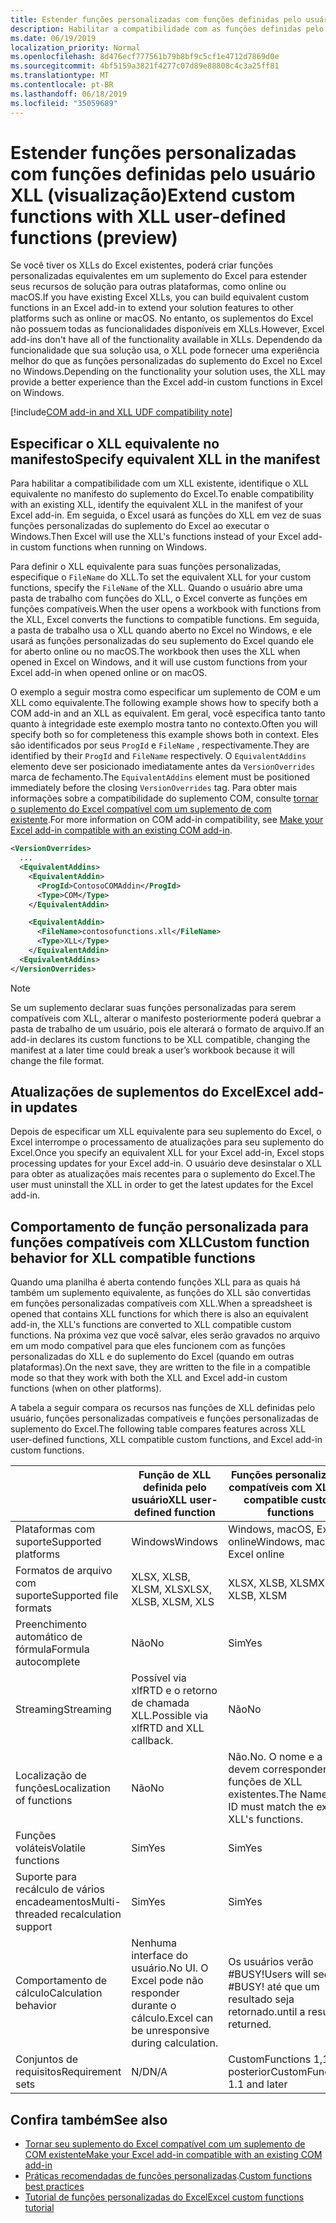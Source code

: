 ```yaml
---
title: Estender funções personalizadas com funções definidas pelo usuário XLL
description: Habilitar a compatibilidade com as funções definidas pelo usuário do Excel XLL que possuem funcionalidade equivalente às suas funções personalizadas (visualização)
ms.date: 06/19/2019
localization_priority: Normal
ms.openlocfilehash: 8d476ecf777561b79b8bf9c5cf1e4712d7869d0e
ms.sourcegitcommit: 4bf5159a3821f4277c07d89e88808c4c3a25ff81
ms.translationtype: MT
ms.contentlocale: pt-BR
ms.lasthandoff: 06/18/2019
ms.locfileid: "35059689"
---
```

# <a name="extend-custom-functions-with-xll-user-defined-functions-preview"></a><span data-ttu-id="726ab-103">Estender funções personalizadas com funções definidas pelo usuário XLL (visualização)</span><span class="sxs-lookup"><span data-stu-id="726ab-103">Extend custom functions with XLL user-defined functions (preview)</span></span>

<span data-ttu-id="726ab-104">Se você tiver os XLLs do Excel existentes, poderá criar funções personalizadas equivalentes em um suplemento do Excel para estender seus recursos de solução para outras plataformas, como online ou macOS.</span><span class="sxs-lookup"><span data-stu-id="726ab-104">If you have existing Excel XLLs, you can build equivalent custom functions in an Excel add-in to extend your solution features to other platforms such as online or macOS.</span></span> <span data-ttu-id="726ab-105">No entanto, os suplementos do Excel não possuem todas as funcionalidades disponíveis em XLLs.</span><span class="sxs-lookup"><span data-stu-id="726ab-105">However, Excel add-ins don't have all of the functionality available in XLLs.</span></span> <span data-ttu-id="726ab-106">Dependendo da funcionalidade que sua solução usa, o XLL pode fornecer uma experiência melhor do que as funções personalizadas do suplemento do Excel no Excel no Windows.</span><span class="sxs-lookup"><span data-stu-id="726ab-106">Depending on the functionality your solution uses, the XLL may provide a better experience than the Excel add-in custom functions in Excel on Windows.</span></span>

[!include[COM add-in and XLL UDF compatibility note](../includes/xll-compatibility-note.md)]

## <a name="specify-equivalent-xll-in-the-manifest"></a><span data-ttu-id="726ab-107">Especificar o XLL equivalente no manifesto</span><span class="sxs-lookup"><span data-stu-id="726ab-107">Specify equivalent XLL in the manifest</span></span>

<span data-ttu-id="726ab-108">Para habilitar a compatibilidade com um XLL existente, identifique o XLL equivalente no manifesto do suplemento do Excel.</span><span class="sxs-lookup"><span data-stu-id="726ab-108">To enable compatibility with an existing XLL, identify the equivalent XLL in the manifest of your Excel add-in.</span></span> <span data-ttu-id="726ab-109">Em seguida, o Excel usará as funções do XLL em vez de suas funções personalizadas do suplemento do Excel ao executar o Windows.</span><span class="sxs-lookup"><span data-stu-id="726ab-109">Then Excel will use the XLL's functions instead of your Excel add-in custom functions when running on Windows.</span></span>

<span data-ttu-id="726ab-110">Para definir o XLL equivalente para suas funções personalizadas, especifique o `FileName` do XLL.</span><span class="sxs-lookup"><span data-stu-id="726ab-110">To set the equivalent XLL for your custom functions, specify the `FileName` of the XLL.</span></span> <span data-ttu-id="726ab-111">Quando o usuário abre uma pasta de trabalho com funções do XLL, o Excel converte as funções em funções compatíveis.</span><span class="sxs-lookup"><span data-stu-id="726ab-111">When the user opens a workbook with functions from the XLL, Excel converts the functions to compatible functions.</span></span> <span data-ttu-id="726ab-112">Em seguida, a pasta de trabalho usa o XLL quando aberto no Excel no Windows, e ele usará as funções personalizadas do seu suplemento do Excel quando ele for aberto online ou no macOS.</span><span class="sxs-lookup"><span data-stu-id="726ab-112">The workbook then uses the XLL when opened in Excel on Windows, and it will use custom functions from your Excel add-in when opened online or on macOS.</span></span>

<span data-ttu-id="726ab-113">O exemplo a seguir mostra como especificar um suplemento de COM e um XLL como equivalente.</span><span class="sxs-lookup"><span data-stu-id="726ab-113">The following example shows how to specify both a COM add-in and an XLL as equivalent.</span></span> <span data-ttu-id="726ab-114">Em geral, você especifica tanto tanto quanto à integridade este exemplo mostra tanto no contexto.</span><span class="sxs-lookup"><span data-stu-id="726ab-114">Often you will specify both so for completeness this example shows both in context.</span></span> <span data-ttu-id="726ab-115">Eles são identificados por seus `ProgId` e `FileName` , respectivamente.</span><span class="sxs-lookup"><span data-stu-id="726ab-115">They are identified by their `ProgId` and `FileName` respectively.</span></span> <span data-ttu-id="726ab-116">O `EquivalentAddins` elemento deve ser posicionado imediatamente antes da `VersionOverrides` marca de fechamento.</span><span class="sxs-lookup"><span data-stu-id="726ab-116">The `EquivalentAddins` element must be positioned immediately before the closing `VersionOverrides` tag.</span></span> <span data-ttu-id="726ab-117">Para obter mais informações sobre a compatibilidade do suplemento COM, consulte [tornar o suplemento do Excel compatível com um suplemento de com existente](../develop/make-office-add-in-compatible-with-existing-com-add-in.md).</span><span class="sxs-lookup"><span data-stu-id="726ab-117">For more information on COM add-in compatibility, see [Make your Excel add-in compatible with an existing COM add-in](../develop/make-office-add-in-compatible-with-existing-com-add-in.md).</span></span>

```xml
<VersionOverrides>
  ...
  <EquivalentAddins>
    <EquivalentAddin>
      <ProgId>ContosoCOMAddin</ProgId>
      <Type>COM</Type>
    </EquivalentAddin>

    <EquivalentAddin>
      <FileName>contosofunctions.xll</FileName>
      <Type>XLL</Type>
    </EquivalentAddin>
  <EquivalentAddins>
</VersionOverrides>
```

> [!NOTE]
> <span data-ttu-id="726ab-118">Se um suplemento declarar suas funções personalizadas para serem compatíveis com XLL, alterar o manifesto posteriormente poderá quebrar a pasta de trabalho de um usuário, pois ele alterará o formato de arquivo.</span><span class="sxs-lookup"><span data-stu-id="726ab-118">If an add-in declares its custom functions to be XLL compatible, changing the manifest at a later time could break a user’s workbook because it will change the file format.</span></span>

## <a name="excel-add-in-updates"></a><span data-ttu-id="726ab-119">Atualizações de suplementos do Excel</span><span class="sxs-lookup"><span data-stu-id="726ab-119">Excel add-in updates</span></span>

<span data-ttu-id="726ab-120">Depois de especificar um XLL equivalente para seu suplemento do Excel, o Excel interrompe o processamento de atualizações para seu suplemento do Excel.</span><span class="sxs-lookup"><span data-stu-id="726ab-120">Once you specify an equivalent XLL for your Excel add-in, Excel stops processing updates for your Excel add-in.</span></span> <span data-ttu-id="726ab-121">O usuário deve desinstalar o XLL para obter as atualizações mais recentes para o suplemento do Excel.</span><span class="sxs-lookup"><span data-stu-id="726ab-121">The user must uninstall the XLL in order to get the latest updates for the Excel add-in.</span></span>

## <a name="custom-function-behavior-for-xll-compatible-functions"></a><span data-ttu-id="726ab-122">Comportamento de função personalizada para funções compatíveis com XLL</span><span class="sxs-lookup"><span data-stu-id="726ab-122">Custom function behavior for XLL compatible functions</span></span>

<span data-ttu-id="726ab-123">Quando uma planilha é aberta contendo funções XLL para as quais há também um suplemento equivalente, as funções do XLL são convertidas em funções personalizadas compatíveis com XLL.</span><span class="sxs-lookup"><span data-stu-id="726ab-123">When a spreadsheet is opened that contains XLL functions for which there is also an equivalent add-in, the XLL's functions are converted to XLL compatible custom functions.</span></span> <span data-ttu-id="726ab-124">Na próxima vez que você salvar, eles serão gravados no arquivo em um modo compatível para que eles funcionem com as funções personalizadas do XLL e do suplemento do Excel (quando em outras plataformas).</span><span class="sxs-lookup"><span data-stu-id="726ab-124">On the next save, they are written to the file in a compatible mode so that they work with both the XLL and Excel add-in custom functions (when on other platforms).</span></span>

<span data-ttu-id="726ab-125">A tabela a seguir compara os recursos nas funções de XLL definidas pelo usuário, funções personalizadas compatíveis e funções personalizadas de suplemento do Excel.</span><span class="sxs-lookup"><span data-stu-id="726ab-125">The following table compares features across XLL user-defined functions, XLL compatible custom functions, and Excel add-in custom functions.</span></span>

|         |<span data-ttu-id="726ab-126">Função de XLL definida pelo usuário</span><span class="sxs-lookup"><span data-stu-id="726ab-126">XLL user-defined function</span></span> |<span data-ttu-id="726ab-127">Funções personalizadas compatíveis com XLL</span><span class="sxs-lookup"><span data-stu-id="726ab-127">XLL compatible custom functions</span></span> |<span data-ttu-id="726ab-128">Função personalizada de suplemento do Excel</span><span class="sxs-lookup"><span data-stu-id="726ab-128">Excel add-in custom function</span></span> |
|---------|---------|---------|---------|
| <span data-ttu-id="726ab-129">Plataformas com suporte</span><span class="sxs-lookup"><span data-stu-id="726ab-129">Supported platforms</span></span> | <span data-ttu-id="726ab-130">Windows</span><span class="sxs-lookup"><span data-stu-id="726ab-130">Windows</span></span> | <span data-ttu-id="726ab-131">Windows, macOS, Excel online</span><span class="sxs-lookup"><span data-stu-id="726ab-131">Windows, macOS, Excel online</span></span> | <span data-ttu-id="726ab-132">Windows, macOS, Excel online</span><span class="sxs-lookup"><span data-stu-id="726ab-132">Windows, macOS, Excel online</span></span> |
| <span data-ttu-id="726ab-133">Formatos de arquivo com suporte</span><span class="sxs-lookup"><span data-stu-id="726ab-133">Supported file formats</span></span> | <span data-ttu-id="726ab-134">XLSX, XLSB, XLSM, XLS</span><span class="sxs-lookup"><span data-stu-id="726ab-134">XLSX, XLSB, XLSM, XLS</span></span> | <span data-ttu-id="726ab-135">XLSX, XLSB, XLSM</span><span class="sxs-lookup"><span data-stu-id="726ab-135">XLSX, XLSB, XLSM</span></span> | <span data-ttu-id="726ab-136">XLSX, XLSB, XLSM</span><span class="sxs-lookup"><span data-stu-id="726ab-136">XLSX, XLSB, XLSM</span></span> |
| <span data-ttu-id="726ab-137">Preenchimento automático de fórmula</span><span class="sxs-lookup"><span data-stu-id="726ab-137">Formula autocomplete</span></span> | <span data-ttu-id="726ab-138">Não</span><span class="sxs-lookup"><span data-stu-id="726ab-138">No</span></span> | <span data-ttu-id="726ab-139">Sim</span><span class="sxs-lookup"><span data-stu-id="726ab-139">Yes</span></span> | <span data-ttu-id="726ab-140">Sim</span><span class="sxs-lookup"><span data-stu-id="726ab-140">Yes</span></span> |
| <span data-ttu-id="726ab-141">Streaming</span><span class="sxs-lookup"><span data-stu-id="726ab-141">Streaming</span></span> | <span data-ttu-id="726ab-142">Possível via xlfRTD e o retorno de chamada XLL.</span><span class="sxs-lookup"><span data-stu-id="726ab-142">Possible via xlfRTD and XLL callback.</span></span> | <span data-ttu-id="726ab-143">Não</span><span class="sxs-lookup"><span data-stu-id="726ab-143">No</span></span> | <span data-ttu-id="726ab-144">Sim</span><span class="sxs-lookup"><span data-stu-id="726ab-144">Yes</span></span> |
| <span data-ttu-id="726ab-145">Localização de funções</span><span class="sxs-lookup"><span data-stu-id="726ab-145">Localization of functions</span></span> | <span data-ttu-id="726ab-146">Não</span><span class="sxs-lookup"><span data-stu-id="726ab-146">No</span></span> | <span data-ttu-id="726ab-147">Não.</span><span class="sxs-lookup"><span data-stu-id="726ab-147">No.</span></span> <span data-ttu-id="726ab-148">O nome e a ID devem corresponder às funções de XLL existentes.</span><span class="sxs-lookup"><span data-stu-id="726ab-148">The Name and ID must match the existing XLL's functions.</span></span> | <span data-ttu-id="726ab-149">Sim</span><span class="sxs-lookup"><span data-stu-id="726ab-149">Yes</span></span> |
| <span data-ttu-id="726ab-150">Funções voláteis</span><span class="sxs-lookup"><span data-stu-id="726ab-150">Volatile functions</span></span> | <span data-ttu-id="726ab-151">Sim</span><span class="sxs-lookup"><span data-stu-id="726ab-151">Yes</span></span> | <span data-ttu-id="726ab-152">Sim</span><span class="sxs-lookup"><span data-stu-id="726ab-152">Yes</span></span> | <span data-ttu-id="726ab-153">Sim</span><span class="sxs-lookup"><span data-stu-id="726ab-153">Yes</span></span> |
| <span data-ttu-id="726ab-154">Suporte para recálculo de vários encadeamentos</span><span class="sxs-lookup"><span data-stu-id="726ab-154">Multi-threaded recalculation support</span></span> | <span data-ttu-id="726ab-155">Sim</span><span class="sxs-lookup"><span data-stu-id="726ab-155">Yes</span></span> | <span data-ttu-id="726ab-156">Sim</span><span class="sxs-lookup"><span data-stu-id="726ab-156">Yes</span></span> | <span data-ttu-id="726ab-157">Sim</span><span class="sxs-lookup"><span data-stu-id="726ab-157">Yes</span></span> |
| <span data-ttu-id="726ab-158">Comportamento de cálculo</span><span class="sxs-lookup"><span data-stu-id="726ab-158">Calculation behavior</span></span> | <span data-ttu-id="726ab-159">Nenhuma interface do usuário.</span><span class="sxs-lookup"><span data-stu-id="726ab-159">No UI.</span></span> <span data-ttu-id="726ab-160">O Excel pode não responder durante o cálculo.</span><span class="sxs-lookup"><span data-stu-id="726ab-160">Excel can be unresponsive during calculation.</span></span> | <span data-ttu-id="726ab-161">Os usuários verão #BUSY!</span><span class="sxs-lookup"><span data-stu-id="726ab-161">Users will see #BUSY!</span></span> <span data-ttu-id="726ab-162">até que um resultado seja retornado.</span><span class="sxs-lookup"><span data-stu-id="726ab-162">until a result is returned.</span></span> | <span data-ttu-id="726ab-163">Os usuários verão #BUSY!</span><span class="sxs-lookup"><span data-stu-id="726ab-163">Users will see #BUSY!</span></span> <span data-ttu-id="726ab-164">até que um resultado seja retornado.</span><span class="sxs-lookup"><span data-stu-id="726ab-164">until a result is returned.</span></span> |
| <span data-ttu-id="726ab-165">Conjuntos de requisitos</span><span class="sxs-lookup"><span data-stu-id="726ab-165">Requirement sets</span></span> | <span data-ttu-id="726ab-166">N/D</span><span class="sxs-lookup"><span data-stu-id="726ab-166">N/A</span></span> | <span data-ttu-id="726ab-167">CustomFunctions 1,1 e posterior</span><span class="sxs-lookup"><span data-stu-id="726ab-167">CustomFunctions 1.1 and later</span></span> | <span data-ttu-id="726ab-168">CustomFunctions 1,1 e posterior</span><span class="sxs-lookup"><span data-stu-id="726ab-168">CustomFunctions 1.1 and later</span></span> |

## <a name="see-also"></a><span data-ttu-id="726ab-169">Confira também</span><span class="sxs-lookup"><span data-stu-id="726ab-169">See also</span></span>

- [<span data-ttu-id="726ab-170">Tornar seu suplemento do Excel compatível com um suplemento de COM existente</span><span class="sxs-lookup"><span data-stu-id="726ab-170">Make your Excel add-in compatible with an existing COM add-in</span></span>](../develop/make-office-add-in-compatible-with-existing-com-add-in.md)
- <span data-ttu-id="726ab-171">[Práticas recomendadas de funções personalizadas](custom-functions-best-practices.md).</span><span class="sxs-lookup"><span data-stu-id="726ab-171">[Custom functions best practices](custom-functions-best-practices.md)</span></span>
- [<span data-ttu-id="726ab-172">Tutorial de funções personalizadas do Excel</span><span class="sxs-lookup"><span data-stu-id="726ab-172">Excel custom functions tutorial</span></span>](../tutorials/excel-tutorial-create-custom-functions.md)
